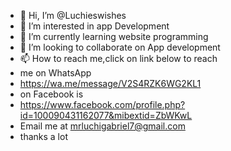- 👋 Hi, I’m @Luchieswishes
- 👀 I’m interested in app Development
- 🌱 I’m currently learning website programming
- 💞️ I’m looking to collaborate on App development
- 📫 How to reach me,click on link below to reach
- me on WhatsApp
- https://wa.me/message/V2S4RZK6WG2KL1
- on Facebook is
- https://www.facebook.com/profile.php?id=100090431162077&mibextid=ZbWKwL
- Email me at mrluchigabriel7@gmail.com
- thanks a lot
<!---
Luchieswishes/Luchieswishes is a ✨ special ✨ repository because its `README.md` (this file) appears on your GitHub profile.
You can click the Preview link to take a look at your changes.
--->
